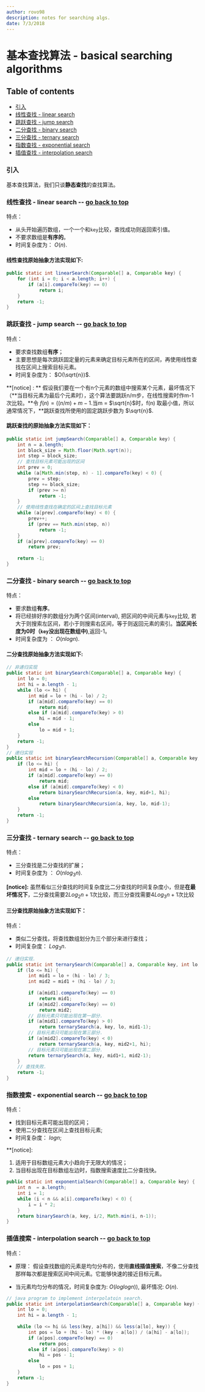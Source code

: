 ```yaml
---
author: rovo98
description: notes for searching algs.
date: 7/3/2018
---
```


# 基本查找算法 - basical searching algorithms

## Table of contents

- [引入]()
- [线性查找 - linear search]()
- [跳跃查找 - jump search]()
- [二分查找 - binary search]()
- [三分查找 - ternary search]()
- [指数查找 - exponential search]()
- [插值查找 - interpolation search]()


### 引入

基本查找算法，我们只谈**静态查找**的查找算法。

### 线性查找 - linear search -- [go back to top]()

特点： 

- 从头开始遍历数组，一个一个和```key```比较，查找成功则返回索引值。
- 不要求数组是**有序的**。
- 时间复杂度为： $O(n)$.

#### 线性查找原始抽象方法实现如下:

```java
public static int linearSearch(Comparable[] a, Comparable key) {
	for (int i = 0; i < a.length; i++) {
    	if (a[i].compareTo(key) == 0)
        	return i;
    }
    return -1;
}
```

### 跳跃查找 - jump search -- [go back to top]()

特点：

- 要求查找数组**有序**；
- 主要思想是每次跳跃固定量的元素来确定目标元素所在的区间，再使用线性查找在区间上搜索目标元素。
- 时间复杂度为： $O(\sqrt{n})$.

**[notice] : ** 假设我们要在一个有n个元素的数组中搜索某个元素，最坏情况下（**当目标元素为最后个元素时），这个算法要跳跃n/m步，在线性搜索时作m-1次比较。**令 $f(n) = ((n/m) + m-1$.当m = $\sqrt{n}$时，f(n) 取最小值，所以通常情况下，**跳跃查找所使用的固定跳跃步数为 $\sqrt{n}$. 

#### 跳跃查找的原始抽象方法实现如下：

```java
public static int jumpSearch(Comparable[] a, Comparable key) {
	int n = a.length;
    int block_size = Math.floor(Math.sqrt(n));
	int step = block_size;
    // 查找目标元素可能出现的区间
    int prev = 0;
    while (a[Math.min(step, n) - 1].compareTo(key) < 0) {
    	prev = step;
        step += block_size;
        if (prev >= n)
        	return -1;
    }
    // 使用线性查找在确定的区间上查找目标元素
    while (a[prev].compareTo(key) < 0) {
    	prev++;
        if (prev == Math.min(step, n))
        	return -1;
    }
    if (a[prev].compareTo(key) == 0)
    	return prev;
    
    return -1;
}
```

### 二分查找 - binary search -- [go back to top]()

特点：

- 要求数组**有序**。
- 将已经排好序的数组分为两个区间(interval), 把区间的中间元素与```key```比较, 若大于则搜索左区间，若小于则搜索右区间，等于则返回元素的索引。**当区间长度为0时（```key```没出现在数组中)**,返回-1。
- 时间复杂度为 ： $O(nlogn)$.

#### 二分查找原始抽象方法实现如下:

```java
// 非递归实现
public static int binarySearch(Comparable[] a, Comparable key) {
	int lo = 0;
    int hi = a.length - 1;
    while (lo <= hi) {
    	int mid = lo + (hi - lo) / 2;
        if (a[mid].compareTo(key) == 0)
        	return mid;
        else if (a[mid].compareTo(key) > 0)
        	hi = mid - 1;
        else
        	lo = mid + 1;
    }
    return -1;
}
// 递归实现
public static int binarySearchRecursion(Comparable[] a, Comparable key, int lo, int hi) {
	if (lo <= hi) {
    	int mid = lo + (hi - lo) / 2;
        if (a[mid].compareTo(key) == 0)
        	return mid;
        else if (a[mid].compareTo(key) < 0)
        	return binarySearchRecursion(a, key, mid+1, hi);
        else
        	return binarySearchRecursion(a, key, lo, mid-1);
    }
    return -1;
}
```

### 三分查找 - ternary search -- [go back to top]()

特点：

- 三分查找是二分查找的扩展；
- 时间复杂度为 ： $O(nlog_3n)$.

**[notice]:** 虽然看似三分查找的时间复杂度比二分查找的时间复杂度小，但是**在最坏情况下**，二分查找需要$2Log_2n + 1$次比较，而三分查找需要$4Log_3n + 1$次比较


#### 三分查找原始抽象方法实现如下：

特点：

- 类似二分查找，将查找数组划分为三个部分来进行查找；
- 时间复杂度： $Log_3n$.

```java
// 递归实现.
public static int ternarySearch(Comparable[] a, Comparable key, int lo, int hi) {
	if (lo <= hi) {
    	int mid1 = lo + (hi - lo) / 3;
        int mid2 = mid1 + (hi - lo) / 3;
        
        if (a[mid1].compareTo(key) == 0)
        	return mid1;
        if (a[mid2].compareTo(key) == 0)
			return mid2;
        // 目标元素只可能出现在第一部分.
        if (a[mid1].compareTo(key) > 0)
			return ternarySearch(a, key, lo, mid1-1);
        // 目标元素只可能出现在第三部分.
        if (a[mid2].compareTo(key) < 0)
        	return ternarySearch(a, key, mid2+1, hi);
        // 目标元素只可能出现在第二部分.
        return ternarySearch(a, key, mid1+1, mid2-1);
    }
    // 查找失败.
    return -1;
}
```

### 指数搜索 - exponential search -- [go back to top]()

特点：

- 找到目标元素可能出现的区间；
- 使用二分查找在区间上查找目标元素;
- 时间复杂度： $logn$;

**[notice]:

1. 适用于目标数组元素大小趋向于无限大的情况；
2. 当目标出现在目标数组左边时，指数搜索速度比二分查找快。


```java
public static int exponentialSearch(Comparable[] a, Comparable key) {
	int n  = a.length;
    int i = 1;
    while (i < n && a[i].compareTo(key) < 0) {
 		i = i * 2;   	
    }
    return binarySearch(a, key, i/2, Math.min(i, n-1));
}
```

### 插值搜索 - interpolation search -- [go back to top]()

特点：

- 原理： 假设查找数组的元素是均匀分布的，使用**直线插值搜索**，不像二分查找那样每次都是搜索区间中间元素。它能够快速的接近目标元素。

- 当元素均匀分布的情况，时间复杂度为: $O(log log n))$, 最坏情况: $O(n)$.

```java
// java program to implement interpolatoin search.
public static int interpolationSearch(Comparable[] a, Comparable key) {
	int lo = 0;
    int hi = a.length - 1;
    
    while (lo <= hi && less(key, a[hi]) && less(a[lo], key)) {
    	int pos = lo + (hi - lo) * (key - a[lo]) / (a[hi] - a[lo]);
        if (a[pos].compareTo(key) == 0)
        	return pos;
        else if (a[pos].compareTo(key) > 0)
        	hi = pos - 1;
        else 
            lo = pos + 1;
    }
    return -1;
}
```
